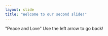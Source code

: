 ```yaml
---
layout: slide
title: "Welcome to our second slide!"
---
```

"Peace and Love"
Use the left arrow to go back!
